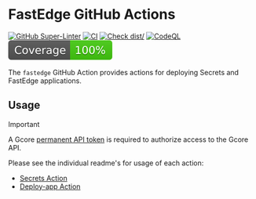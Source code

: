 # FastEdge GitHub Actions

[![GitHub Super-Linter](https://github.com/gcore-github-actions/fastedge/actions/workflows/linter.yml/badge.svg)](https://github.com/gcore-github-actions/fastedge/actions/workflows/linter.yml)
[![CI](https://github.com/gcore-github-actions/fastedge/actions//workflows/ci.yml/badge.svg)](https://github.com/gcore-github-actions/fastedge/actions/workflows/ci.yml)
[![Check dist/](https://github.com/gcore-github-actions/fastedge/actions/workflows/check-dist.yml/badge.svg)](https://github.com/gcore-github-actions/fastedge/actions/workflows/check-dist.yml)
[![CodeQL](https://github.com/gcore-github-actions/fastedge/actions/workflows/codeql-analysis.yml/badge.svg)](https://github.com/gcore-github-actions/fastedge/actions/workflows/codeql-analysis.yml)
[![Coverage](./badges/coverage.svg)](./badges/coverage.svg)

The `fastedge` GitHub Action provides actions for deploying Secrets and FastEdge
applications.

## Usage

> [!IMPORTANT]
>
> A Gcore
> [permanent API token](https://gcore.com/docs/account-settings/create-use-or-delete-a-permanent-api-token)
> is required to authorize access to the Gcore API.

Please see the individual readme's for usage of each action:

- [Secrets Action](./secrets/SECRETS.md)
- [Deploy-app Action](./deploy-app/DEPLOY-APP.md)
